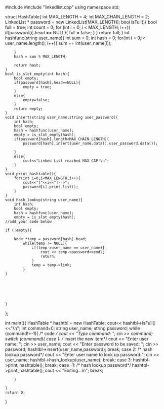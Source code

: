 #include <iostream>
#include "linkedlist.cpp"
using namespace std;

struct HashTable{
    int MAX_LENGTH = 4;
    int MAX_CHAIN_LENGTH = 2;
    LinkedList * password = new LinkedList[MAX_LENGTH];
    bool isFull(){
        bool full = true;
        int count = 0;
        for (int i = 0; i < MAX_LENGTH; i++){
            if(password[i].head == NULL){
                full = false;
            }
        }
        return full;
    }
    int hashfunc(string user_name){
        int sum = 0;
        int hash = 0;
        for(int i = 0;i< user_name.length(); i++){
            sum += int(user_name[i]);

        }
        hash = sum % MAX_LENGTH;

        return hash;
    }
    bool is_slot_empty(int hash){
        bool empty;
        if(password[hash].head==NULL){
            empty = true;
        }
        else{
            empty=false;
        }
        return empty;
    }
    void insert(string user_name,string user_password){
        int hash;
        bool empty;
        hash = hashfunc(user_name);
        empty = is_slot_empty(hash);
        if(password[hash].length<MAX_CHAIN_LENGTH){
            password[hash].insert(user_name.data(),user_password.data());

        }
        else{
            cout<<"Linked List reached MAX CAP!\n";
        }
    }
    void print_hashtable(){
        for(int i=0;i<MAX_LENGTH;i++){
            cout<<"["<<i<<"]-->";
            password[i].print_list();
        }
    }
    void hash_lookup(string user_name){
        int hash;
        bool empty;
        hash = hashfunc(user_name);
        empty = is_slot_empty(hash);
	//add your code below

	if (!empty){

        Node *temp = password[hash].head;
            while(temp != NULL){
                if(temp->user_name == user_name){
                    cout << temp->password<<endl;
                    return;
                }
                temp = temp->link;
            }
	}






    }
};

int main(){
    HashTable * hashtbl = new HashTable;
    cout<< hashtbl->isFull()<<"\n";
    int command=0;
    string user_name;
    string password;
    while (command!=-1){
        /* code */
        cout << "Type command: ";
        cin >> command;
        switch (command){
        case 1:
            /* insert the new item*/
            cout << "Enter user name: ";
            cin >> user_name;
            cout << "Enter password to be saved: ";
            cin >> password;
            hashtbl->insert(user_name,password);
            break;
        case 2:
            /* hash lookup password*/
            cout << "Enter user name to look up password:";
            cin >> user_name;
            hashtbl->hash_lookup(user_name);
            break;
        case 3:
            hashtbl->print_hashtable();
            break;
        case -1:
            /* hash lookup password*/
            hashtbl->print_hashtable();
            cout << "Exiting...\n";
            break;

        }

    }
    return 0;
}
